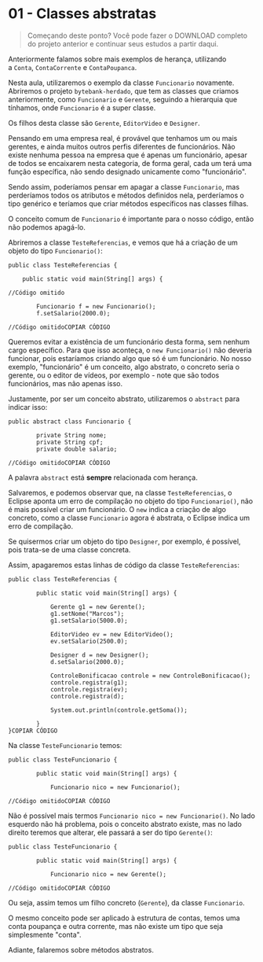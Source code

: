 # 01 - Classes abstratas

> Começando deste ponto? Você pode fazer o DOWNLOAD completo do projeto anterior e continuar seus estudos a partir daqui.
> 

Anteriormente falamos sobre mais exemplos de herança, utilizando a `Conta`, `ContaCorrente` e `ContaPoupanca`.

Nesta aula, utilizaremos o exemplo da classe `Funcionario` novamente. Abriremos o projeto `bytebank-herdado`, que tem as classes que criamos anteriormente, como `Funcionario` e `Gerente`, seguindo a hierarquia que tínhamos, onde `Funcionario` é a super classe.

Os filhos desta classe são `Gerente`, `EditorVideo` e `Designer`.

Pensando em uma empresa real, é provável que tenhamos um ou mais gerentes, e ainda muitos outros perfis diferentes de funcionários. Não existe nenhuma pessoa na empresa que é apenas um funcionário, apesar de todos se encaixarem nesta categoria, de forma geral, cada um terá uma função específica, não sendo designado unicamente como "funcionário".

Sendo assim, poderíamos pensar em apagar a classe `Funcionario`, mas perderíamos todos os atributos e métodos definidos nela, perderíamos o tipo genérico e teríamos que criar métodos específicos nas classes filhas.

O conceito comum de `Funcionario` é importante para o nosso código, então não podemos apagá-lo.

Abriremos a classe `TesteReferencias`, e vemos que há a criação de um objeto do tipo `Funcionario()`:

```
public class TesteReferencias {

    public static void main(String[] args) {

//Código omitido

        Funcionario f = new Funcionario();
        f.setSalario(2000.0);

//Código omitidoCOPIAR CÓDIGO
```

Queremos evitar a existência de um funcionário desta forma, sem nenhum cargo específico. Para que isso aconteça, o `new Funcionario()` não deveria funcionar, pois estaríamos criando algo que só é um funcionário. No nosso exemplo, "funcionário" é um conceito, algo abstrato, o concreto seria o gerente, ou o editor de vídeos, por exemplo - note que são todos funcionários, mas não apenas isso.

Justamente, por ser um conceito abstrato, utilizaremos o `abstract` para indicar isso:

```
public abstract class Funcionario {

        private String nome;
        private String cpf;
        private double salario;

//Código omitidoCOPIAR CÓDIGO
```

A palavra `abstract` está **sempre** relacionada com herança.

Salvaremos, e podemos observar que, na classe `TesteReferencias`, o Eclipse aponta um erro de compilação no objeto do tipo `Funcionario()`, não é mais possível criar um funcionário. O `new` indica a criação de algo concreto, como a classe `Funcionario` agora é abstrata, o Eclipse indica um erro de compilação.

Se quisermos criar um objeto do tipo `Designer`, por exemplo, é possível, pois trata-se de uma classe concreta.

Assim, apagaremos estas linhas de código da classe `TesteReferencias`:

```
public class TesteReferencias {

        public static void main(String[] args) {

            Gerente g1 = new Gerente();
            g1.setNome("Marcos");
            g1.setSalario(5000.0);

            EditorVideo ev = new EditorVideo();
            ev.setSalario(2500.0);

            Designer d = new Designer();
            d.setSalario(2000.0);

            ControleBonificacao controle = new ControleBonificacao();
            controle.registra(g1);
            controle.registra(ev);
            controle.registra(d);

            System.out.println(controle.getSoma());

        }
}COPIAR CÓDIGO
```

Na classe `TesteFuncionario` temos:

```
public class TesteFuncionario {

        public static void main(String[] args) {

            Funcionario nico = new Funcionario();

//Código omitidoCOPIAR CÓDIGO
```

Não é possível mais termos `Funcionario nico = new Funcionario()`. No lado esquerdo não há problema, pois o conceito abstrato existe, mas no lado direito teremos que alterar, ele passará a ser do tipo `Gerente()`:

```
public class TesteFuncionario {

        public static void main(String[] args) {

            Funcionario nico = new Gerente();

//Código omitidoCOPIAR CÓDIGO
```

Ou seja, assim temos um filho concreto (`Gerente`), da classe `Funcionario`.

O mesmo conceito pode ser aplicado à estrutura de contas, temos uma conta poupança e outra corrente, mas não existe um tipo que seja simplesmente "conta".

Adiante, falaremos sobre métodos abstratos.